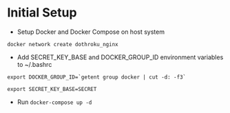 # Initial Setup

* Setup Docker and Docker Compose on host system

`docker network create dothroku_nginx`

* Add SECRET_KEY_BASE and DOCKER_GROUP_ID environment variables to ~/.bashrc

``
export DOCKER_GROUP_ID=`getent group docker | cut -d: -f3`
``

`export SECRET_KEY_BASE=SECRET`

* Run `docker-compose up -d`